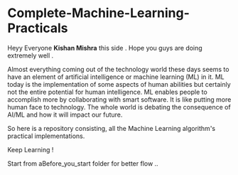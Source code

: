# Complete-Machine-Learning-Practicals

Heyy Everyone **Kishan Mishra** this side . Hope you guys are doing extremely well .

Almost everything coming out of the technology world these days seems to have an element of artificial intelligence or machine learning (ML) in it. ML today is the implementation of some aspects of human abilities but certainly not the entire potential for human intelligence. ML enables people to accomplish more by collaborating with smart software. It is like putting more human face to technology. The whole world is debating the consequence of AI/ML and how it will impact our future. 

So here is a repository consisting, all the Machine Learning algorithm's practical implementations.

Keep Learning !

Start from aBefore_you_start folder for better flow ..
